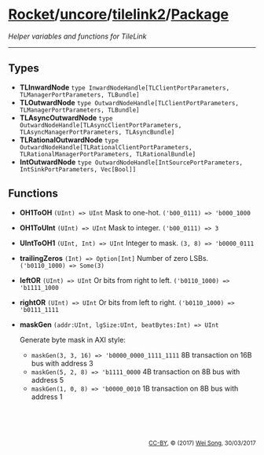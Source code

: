 [Rocket](../../Readme.md)/[uncore](../../uncore.md)/[tilelink2](../tilelink2.md)/[Package](https://github.com/ucb-bar/rocket-chip/blob/master/src/main/scala/uncore/tilelink2/package.scala)
=====================

*Helper variables and functions for TileLink*

**********************

Types
------------

+ **TLInwardNode** `type InwardNodeHandle[TLClientPortParameters, TLManagerPortParameters, TLBundle]`
+ **TLOutwardNode** `type OutwardNodeHandle[TLClientPortParameters, TLManagerPortParameters, TLBundle]`
+ **TLAsyncOutwardNode** `type OutwardNodeHandle[TLAsyncClientPortParameters, TLAsyncManagerPortParameters, TLAsyncBundle]`
+ **TLRationalOutwardNode** `type OutwardNodeHandle[TLRationalClientPortParameters, TLRationalManagerPortParameters, TLRationalBundle]`
+ **IntOutwardNode** `type OutwardNodeHandle[IntSourcePortParameters, IntSinkPortParameters, Vec[Bool]]`

Functions
--------------

+ **OH1ToOH** `(UInt) => UInt`  Mask to one-hot. `('b00_0111) => 'b000_1000`
+ **OH1ToUInt** `(UInt) => UInt` Mask to integer. `('b00_0111) => 3`
+ **UIntToOH1** `(UInt, Int) => UInt` Integer to mask. `(3, 8) => 'b0000_0111`
+ **trailingZeros** `(Int) => Option[Int]` Number of zero LSBs. `('b0110_1000) => Some(3)`
+ **leftOR** `(UInt) => UInt` Or bits from right to left. `('b0110_1000) => 'b1111_1000`
+ **rightOR** `(UInt) => UInt` Or bits from left to right. `('b0110_1000) => 'b0111_1111`
+ **maskGen** `(addr:UInt, lgSize:UInt, beatBytes:Int) => UInt`

    Generate byte mask in AXI style:
    + `maskGen(3, 3, 16) => 'b0000_0000_1111_1111` 8B transaction on 16B bus with address 3
    + `maskGen(5, 2, 8) => 'b1111_0000` 4B transaction on 8B bus with address 5
    + `maskGen(1, 0, 8) => 'b0000_0010` 1B transaction on 8B bus with address 1


<br><br><br><p align="right"><sub>[CC-BY](https://creativecommons.org/licenses/by/3.0/), &copy; (2017) [Wei Song](mailto:wsong83@gmail.com), 30/03/2017</sub></p>

